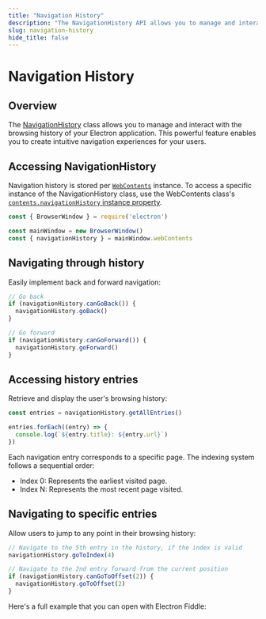 ```yaml
---
title: "Navigation History"
description: "The NavigationHistory API allows you to manage and interact with the browsing history of your Electron application."
slug: navigation-history
hide_title: false
---
```


# Navigation History

## Overview

The [NavigationHistory](../api/navigation-history.md) class allows you to manage and interact with the browsing history of your Electron application. This powerful feature enables you to create intuitive navigation experiences for your users.

## Accessing NavigationHistory

Navigation history is stored per [`WebContents`](../api/web-contents.md) instance. To access a specific instance of the NavigationHistory class, use the WebContents class's [`contents.navigationHistory` instance property](https://www.electronjs.org/docs/latest/api/web-contents#contentsnavigationhistory-readonly).

```js
const { BrowserWindow } = require('electron')

const mainWindow = new BrowserWindow()
const { navigationHistory } = mainWindow.webContents
```

## Navigating through history

Easily implement back and forward navigation:

```js @ts-type={navigationHistory:Electron.NavigationHistory}
// Go back
if (navigationHistory.canGoBack()) {
  navigationHistory.goBack()
}

// Go forward
if (navigationHistory.canGoForward()) {
  navigationHistory.goForward()
}
```

## Accessing history entries

Retrieve and display the user's browsing history:

```js @ts-type={navigationHistory:Electron.NavigationHistory}
const entries = navigationHistory.getAllEntries()

entries.forEach((entry) => {
  console.log(`${entry.title}: ${entry.url}`)
})
```

Each navigation entry corresponds to a specific page. The indexing system follows a sequential order:

- Index 0: Represents the earliest visited page.
- Index N: Represents the most recent page visited.

## Navigating to specific entries

Allow users to jump to any point in their browsing history:

```js @ts-type={navigationHistory:Electron.NavigationHistory}
// Navigate to the 5th entry in the history, if the index is valid
navigationHistory.goToIndex(4)

// Navigate to the 2nd entry forward from the current position
if (navigationHistory.canGoToOffset(2)) {
  navigationHistory.goToOffset(2)
}
```

Here's a full example that you can open with Electron Fiddle:

```fiddle docs/latest/fiddles/features/navigation-history

```

